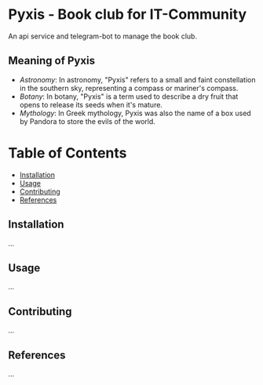 # Pyxis - Book club for IT-Community

An api service and telegram-bot to manage the book club.

## Meaning of Pyxis

- _Astronomy_: In astronomy, "Pyxis" refers to a small and faint constellation in the southern sky, representing a compass or mariner's compass.
- _Botany_: In botany, "Pyxis" is a term used to describe a dry fruit that opens to release its seeds when it's mature.
- _Mythology_: In Greek mythology, Pyxis was also the name of a box used by Pandora to store the evils of the world.

# Table of Contents

- [Installation](#installation)
- [Usage](#usage)
- [Contributing](#contributing)
- [References](#references)

## Installation

...

## Usage

...

## Contributing

...

## References

...
